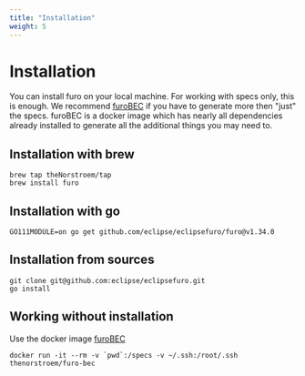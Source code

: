 ```yaml
---
title: "Installation"
weight: 5
---
```



# Installation
You can install furo on your local machine. For working with specs only, this is enough. 
We recommend [furoBEC](./tools/BEC/) if you have to generate more then "just" the specs. furoBEC is a
docker image which has nearly all dependencies already installed to generate all the additional things you may need to.

## Installation with brew
    brew tap theNorstroem/tap
    brew install furo

## Installation with go
    GO111MODULE=on go get github.com/eclipse/eclipsefuro/furo@v1.34.0

## Installation from sources
    git clone git@github.com:eclipse/eclipsefuro.git
    go install

## Working without installation
Use the docker image [furoBEC](./tools/BEC/)

    docker run -it --rm -v `pwd`:/specs -v ~/.ssh:/root/.ssh thenorstroem/furo-bec